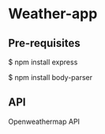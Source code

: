 # Weather-app


## Pre-requisites

$ npm install express

$ npm install body-parser

## API 
Openweathermap API

